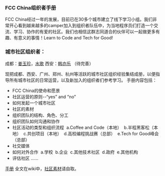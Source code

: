 ### FCC China组织者手册 
FCC China经过一年的发展，目前已在30多个城市建立了线下学习小组。我们非常开心看到越来越多的camper加入到组织者队伍中，为当地程序员们打造一个交流、学习、协作的有爱的社区。我们也相信这群志同道合的伙伴可以一起做更多有趣、有意义的事情！Learn to Code and Tech for Good!

### 城市社区组织者：
成都：[姜玉珍](https://github.com/jiangyuzhen)，[水歌](https://github.com/TechQuery)
西安：[韩亦乐](https://github.com/icorvoh)
（待完善）

现把成都、西安、广州、郑州、杭州等活跃的城市社区组织经验集结成册，以便指导所有城市社区的日常运营，以及新加入的组织者们参考学习。
手册内容包括：
- FCC China的使命和愿景
- 社区运营的原则--“yes” and “no”
- 如何发起一个城市社区
- 社区的素材
- 组织团队的结构、角色、分工
- 组织团队如何沟通和协作
- 社区活动的类型和组织流程
  a.Coffee and Code（本地）
  b.半程黑客松（本地）
  c.共创项目（本地）
  d.高校编程挑战赛（总部）
  e.Tech for Good峰会（总部）
- 社交媒体
- 如何对外合作
  a.学校
  b.企业
  c.其他技术社区
  d.政府
  e.其他机构
- 评估社区
......

[手册](https://github.com/FreeCodeCampChina/local-organizers-mannual/wiki) 全文在wiki中，[社区素材](https://github.com/FreeCodeCampChina/assets)请自取。


